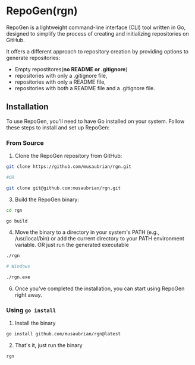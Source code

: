 # RepoGen(rgn)

RepoGen is a lightweight command-line interface (CLI) tool written in Go,
designed to simplify the process of creating and initializing repositories on GitHub.

It offers a different approach to repository creation by providing options to generate repositories:
 - Empty repostitores(**no README or .gitignore**)
 - repositories with only a .gitignore file,
 - repositories with only a README file,
 - repositories with both a README file and a .gitignore file.

## Installation

To use RepoGen, you'll need to have Go installed on your system.
Follow these steps to install and set up RepoGen:

### From Source
1. Clone the RepoGen repository from GitHub:
```bash
git clone https://github.com/musaubrian/rgn.git

#OR

git clone git@github.com:musaubrian/rgn.git
```
3. Build the RepoGen binary:

```bash
cd rgn

go build
```
4. Move the binary to a directory in your system's PATH (e.g., /usr/local/bin)
or add the current directory to your PATH environment variable.
 OR just run the generated executable
 ```bash
 ./rgn

 # Windows

 ./rgn.exe
 ```

6. Once you've completed the installation, you can start using RepoGen right away.

### Using `go install`
1. Install the binary
```bash
go install github.com/musaubrian/rgn@latest
```
2. That's it, just run the binary
```bash
rgn
```
